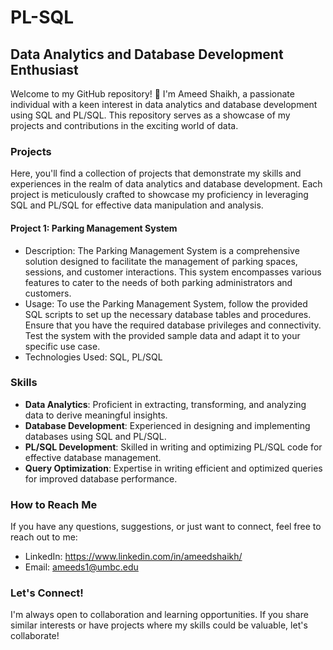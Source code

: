 # PL-SQL

## Data Analytics and Database Development Enthusiast

Welcome to my GitHub repository! 👋 I'm Ameed Shaikh, a passionate individual with a keen interest in data analytics and database development using SQL and PL/SQL. This repository serves as a showcase of my projects and contributions in the exciting world of data.

### Projects

Here, you'll find a collection of projects that demonstrate my skills and experiences in the realm of data analytics and database development. Each project is meticulously crafted to showcase my proficiency in leveraging SQL and PL/SQL for effective data manipulation and analysis.

#### Project 1: Parking Management System
- Description: The Parking Management System is a comprehensive solution designed to facilitate the management of parking spaces, sessions, and customer interactions. This system encompasses various features to cater to the needs of both parking administrators and customers.
-  Usage: To use the Parking Management System, follow the provided SQL scripts to set up the necessary database tables and procedures. Ensure that you have the required database privileges and connectivity. Test the system with the provided sample data and adapt it to your specific use case.
- Technologies Used: SQL, PL/SQL

### Skills

- **Data Analytics**: Proficient in extracting, transforming, and analyzing data to derive meaningful insights.
- **Database Development**: Experienced in designing and implementing databases using SQL and PL/SQL.
- **PL/SQL Development**: Skilled in writing and optimizing PL/SQL code for effective database management.
- **Query Optimization**: Expertise in writing efficient and optimized queries for improved database performance.

### How to Reach Me

If you have any questions, suggestions, or just want to connect, feel free to reach out to me:

- LinkedIn: https://www.linkedin.com/in/ameedshaikh/
- Email: ameeds1@umbc.edu

### Let's Connect!

I'm always open to collaboration and learning opportunities. If you share similar interests or have projects where my skills could be valuable, let's collaborate!
